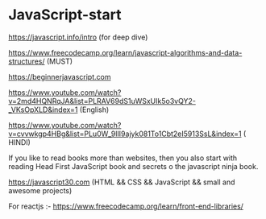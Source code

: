 # JavaScript-start

https://javascript.info/intro (for deep dive)

https://www.freecodecamp.org/learn/javascript-algorithms-and-data-structures/ (MUST)

https://beginnerjavascript.com




https://www.youtube.com/watch?v=2md4HQNRqJA&list=PLRAV69dS1uWSxUIk5o3vQY2-_VKsOpXLD&index=1 (English) 

https://www.youtube.com/watch?v=cvvwkgp4HBg&list=PLu0W_9lII9ajyk081To1Cbt2eI5913SsL&index=1 ( HINDI)


If you like to read books more than websites, then you also start with reading Head First JavaScript book and  secrets o the javascript ninja book.


https://javascript30.com  (HTML && CSS && JavaScript && small and awesome projects)

For reactjs :- https://www.freecodecamp.org/learn/front-end-libraries/

